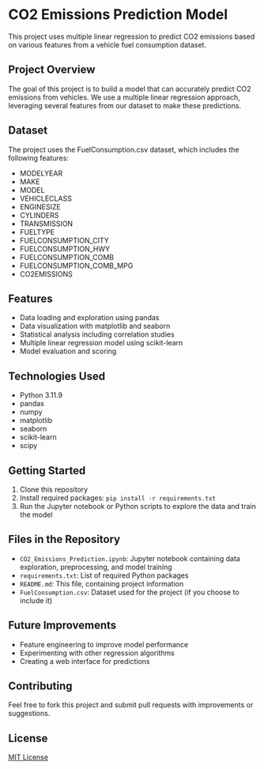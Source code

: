 # CO2 Emissions Prediction Model

This project uses multiple linear regression to predict CO2 emissions based on various features from a vehicle fuel consumption dataset.

## Project Overview

The goal of this project is to build a model that can accurately predict CO2 emissions from vehicles. We use a multiple linear regression approach, leveraging several features from our dataset to make these predictions.

## Dataset

The project uses the FuelConsumption.csv dataset, which includes the following features:
- MODELYEAR
- MAKE
- MODEL
- VEHICLECLASS
- ENGINESIZE
- CYLINDERS
- TRANSMISSION
- FUELTYPE
- FUELCONSUMPTION_CITY
- FUELCONSUMPTION_HWY
- FUELCONSUMPTION_COMB
- FUELCONSUMPTION_COMB_MPG
- CO2EMISSIONS

## Features

- Data loading and exploration using pandas
- Data visualization with matplotlib and seaborn
- Statistical analysis including correlation studies
- Multiple linear regression model using scikit-learn
- Model evaluation and scoring

## Technologies Used

- Python 3.11.9
- pandas
- numpy
- matplotlib
- seaborn
- scikit-learn
- scipy

## Getting Started

1. Clone this repository
2. Install required packages: `pip install -r requirements.txt`
3. Run the Jupyter notebook or Python scripts to explore the data and train the model

## Files in the Repository

- `CO2_Emissions_Prediction.ipynb`: Jupyter notebook containing data exploration, preprocessing, and model training
- `requirements.txt`: List of required Python packages
- `README.md`: This file, containing project information
- `FuelConsumption.csv`: Dataset used for the project (if you choose to include it)

## Future Improvements

- Feature engineering to improve model performance
- Experimenting with other regression algorithms
- Creating a web interface for predictions

## Contributing

Feel free to fork this project and submit pull requests with improvements or suggestions.

## License

[MIT License](https://opensource.org/licenses/MIT)
